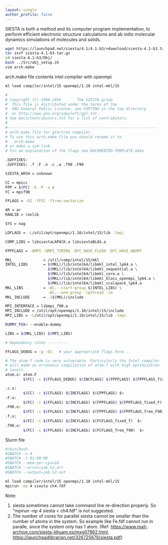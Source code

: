 ```yaml
---
layout: single
author_profile: false
---
```


SIESTA is both a method and its computer program implementation, to perform efficient electronic structure calculations and ab initio molecular dynamics simulations of molecules and solids. 

```bash
wget https://launchpad.net/siesta/4.1/4.1-b3/+download/siesta-4.1-b3.tar.gz
tar zxvf siesta-4.1-b3.tar.gz
cd siesta-4.1-b3/Obj/
bash ../Src/obj_setup.sh
vim arch.make
```

arch.make file contents intel compiler with openmpi
```bash
ml load compiler/intel/15 openmpi/1.10 intel-mkl/15
```
```bash
#
# Copyright (C) 1996-2016       The SIESTA group
#  This file is distributed under the terms of the
#  GNU General Public License: see COPYING in the top directory
#  or http://www.gnu.org/copyleft/gpl.txt.
# See Docs/Contributors.txt for a list of contributors.
#
#-------------------------------------------------------------------
# arch.make file for gfortran compiler.
# To use this arch.make file you should rename it to
#   arch.make
# or make a sym-link.
# For an explanation of the flags see DOCUMENTED-TEMPLATE.make

.SUFFIXES:
.SUFFIXES: .f .F .o .c .a .f90 .F90

SIESTA_ARCH = unknown

CC = mpicc
FPP = $(FC) -E -P -x c
FC = mpif90

FFLAGS = -O2 -fPIC -ftree-vectorize

AR = ar
RANLIB = ranlib

SYS = nag

LDFLAGS = -L/util/opt/openmpi/1.10/intel/15/lib -lmpi

COMP_LIBS = libsiestaLAPACK.a libsiestaBLAS.a

FPPFLAGS = -DMPI -DMPI_TIMING -DFC_HAVE_FLUSH -DFC_HAVE_ABORT

MKL              = /util/comp/intel/15/mkl
INTEL_LIBS       = $(MKL)/lib/intel64/libmkl_intel_lp64.a \
                   $(MKL)/lib/intel64/libmkl_sequential.a \
                   $(MKL)/lib/intel64/libmkl_core.a \
                   $(MKL)/lib/intel64/libmkl_blacs_openmpi_lp64.a \
                   $(MKL)/lib/intel64/libmkl_scalapack_lp64.a
MKL_LIBS         = -Wl,--start-group $(INTEL_LIBS) \
                   -Wl,--end-group -lpthread -lm
MKL_INCLUDE      = -I$(MKL)/include

MPI_INTERFACE = libmpi_f90.a
MPI_INCLUDE = /util/opt/openmpi/1.10/intel/15/include
MPI_LIBS = -L/util/opt/openmpi/1.10/intel/15/lib -lmpi

DUMMY_FOX= --enable-dummy

LIBS = $(MKL_LIBS) $(MPI_LIBS)

# Dependency rules ---------

FFLAGS_DEBUG = -g -O1   # your appropriate flags here...

# The atom.f code is very vulnerable. Particularly the Intel compiler
# will make an erroneous compilation of atom.f with high optimization
# levels.
atom.o: atom.F
        $(FC) -c $(FFLAGS_DEBUG) $(INCFLAGS) $(FPPFLAGS) $(FPPFLAGS_fixed_F) $<

.c.o:
        $(CC) -c $(CFLAGS) $(INCFLAGS) $(CPPFLAGS) $<
.F.o:
        $(FC) -c $(FFLAGS) $(INCFLAGS) $(FPPFLAGS) $(FPPFLAGS_fixed_F)  $<
.F90.o:
        $(FC) -c $(FFLAGS) $(INCFLAGS) $(FPPFLAGS) $(FPPFLAGS_free_F90) $<
.f.o:
        $(FC) -c $(FFLAGS) $(INCFLAGS) $(FCFLAGS_fixed_f)  $<
.f90.o:
        $(FC) -c $(FFLAGS) $(INCFLAGS) $(FCFLAGS_free_f90)  $<
```

Slurm file
```bash
#/bin/bash
#SBATCH -n 4
#SBATCH -t 01:00:00
#SBATCH --mem-per-cpu=1G
#SBATCH --error=job.%J.err
#SBATCH --output=job.%J.out

ml load compiler/intel/15 openmpi/1.10 intel-mkl/15
mpirun -np 4 siesta ch4.fdf
```

Note:
1. siesta sometimes cannot take command line re-direction properly. So "mpirun -np 4 siesta < ch4.fdf" is not suggested. 
2. The number of cores for parallel siesta cannot be smaller than the number of atoms in the system. So example like Fe.fdf cannot run in paralle, since the system only has 1 atom.
(Ref: https://www.mail-archive.com/siesta-l@uam.es/msg07962.html, https://launchpadlibrarian.net/326725678/siesta.pdf) 












